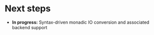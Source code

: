 # Next steps
- **In progress:** Syntax-driven monadic IO conversion and associated backend
  support
